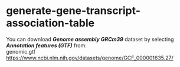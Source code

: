 # generate-gene-transcript-association-table

You can download ***Genome assembly GRCm39*** dataset by selecting ***Annotation features (GTF)*** from: <br> genomic.gtf
https://www.ncbi.nlm.nih.gov/datasets/genome/GCF_000001635.27/

